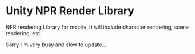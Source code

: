 # Unity NPR Render Library
NPR rendering Library for mobile, it will include character rendering, scene rendering, etc.

Sorry I'm very busy and slow to update...
